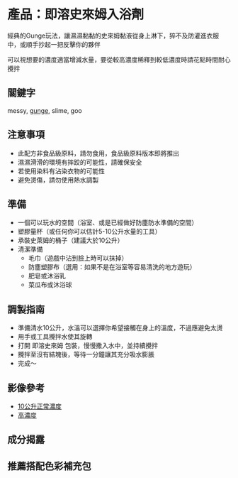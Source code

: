 產品：即溶史來姆入浴劑
===
經典的Gunge玩法，讓濕濕黏黏的史來姆黏液從身上淋下，猝不及防灌進衣服中，或順手抄起一把反擊你的夥伴

可以視想要的濃度適當增減水量，要從較高濃度稀釋到較低濃度時請花點時間耐心攪拌

關鍵字
---
messy, [gunge](https://en.m.wikipedia.org/wiki/Gunge), slime, goo


注意事項
---
* 此配方非食品級原料，請勿食用，食品級原料版本即將推出
* 濕濕滑滑的環境有摔跤的可能性，請確保安全
* 若使用染料有沾染衣物的可能性
* 避免燙傷，請勿使用熱水調製

準備
---
* 一個可以玩水的空間（浴室、或是已經做好防塵防水準備的空間）
* 塑膠量杯（或任何你可以估計5-10公升水量的工具）
* 承裝史萊姆的桶子（建議大於10公升）
* 清潔準備
  * 毛巾（遊戲中沾到臉上時可以抹掉）
  * 防塵塑膠布（選用：如果不是在浴室等容易清洗的地方遊玩）
  * 肥皂或沐浴乳
  * 菜瓜布或沐浴球

調製指南
---
* 準備清水10公升，水溫可以選擇你希望接觸在身上的溫度，不過應避免太燙
* 用手或工具攪拌水使其旋轉
* 打開 即溶史來姆 包裝，慢慢撒入水中，並持續攪拌
* 攪拌至沒有結塊後，等待一分鐘讓其充分吸水膨脹
* 完成～

影像參考
---
* [10公升正常濃度](https://www.youtube.com/watch?v=JXgWYTWutvk)
* [高濃度](https://www.youtube.com/watch?v=bMyQbJ87R_g)

成分揭露
---


推薦搭配色彩補充包
---

